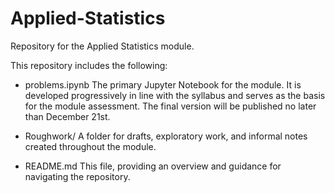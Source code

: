 # Applied-Statistics
Repository for the Applied Statistics module.

This repository includes the following:

- problems.ipynb
The primary Jupyter Notebook for the module. It is developed progressively in line with the syllabus and serves as the basis for the module assessment. The final version will be published no later than December 21st.

- Roughwork/
A folder for drafts, exploratory work, and informal notes created throughout the module.

- README.md
This file, providing an overview and guidance for navigating the repository.




